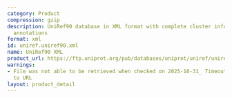 ```yaml
---
category: Product
compression: gzip
description: UniRef90 database in XML format with complete cluster information and
  annotations
format: xml
id: uniref.uniref90.xml
name: UniRef90 XML
product_url: https://ftp.uniprot.org/pub/databases/uniprot/uniref/uniref90/uniref90.xml.gz
warnings:
- File was not able to be retrieved when checked on 2025-10-31_ Timeout connecting
  to URL
layout: product_detail
---
```


